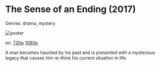 # The Sense of an Ending (2017)

Genres: drama, mystery

![poster](http://image.tmdb.org/t/p/w500/gvW0Ki7pEv4iZYbtGwgcvqR6s1c.jpg)

en:
  [720p](magnet:?xt=urn:btih:5ACCD0F0DD30C8C57ECD09AE065D9CF9C36663E4&tr=udp://glotorrents.pw:6969/announce&tr=udp://tracker.opentrackr.org:1337/announce&tr=udp://torrent.gresille.org:80/announce&tr=udp://tracker.openbittorrent.com:80&tr=udp://tracker.coppersurfer.tk:6969&tr=udp://tracker.leechers-paradise.org:6969&tr=udp://p4p.arenabg.ch:1337&tr=udp://tracker.internetwarriors.net:1337)
  [1080p](magnet:?xt=urn:btih:3CA8F0EBAAB721989FE2DA847ED5E9081627EC8C&tr=udp://glotorrents.pw:6969/announce&tr=udp://tracker.opentrackr.org:1337/announce&tr=udp://torrent.gresille.org:80/announce&tr=udp://tracker.openbittorrent.com:80&tr=udp://tracker.coppersurfer.tk:6969&tr=udp://tracker.leechers-paradise.org:6969&tr=udp://p4p.arenabg.ch:1337&tr=udp://tracker.internetwarriors.net:1337)
  


A man becomes haunted by his past and is presented with a mysterious legacy that causes him re-think his current situation in life.